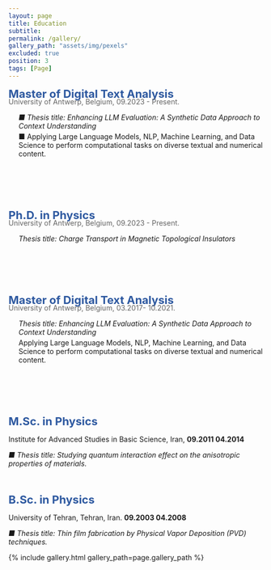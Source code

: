 ```yaml
---
layout: page
title: Education
subtitle: 
permalink: /gallery/
gallery_path: "assets/img/pexels"
excluded: true
position: 3
tags: [Page]
---
```

<span style="font-size:22px; color: rgba(46, 89, 160,1);font-weight: bold; margin-bottom: 0px;">Master of Digital Text Analysis</span>
<p style="color: rgba(100, 100, 100,1);ray; margin-top: -20px;margin-left:0px;">
  University of Antwerp, Belgium, 09.2023 - Present.
</p>
<p style="margin-top: 0px; margin-left: 20px;">
  <em> ■ Thesis title: Enhancing LLM Evaluation: A Synthetic Data Approach to Context Understanding</em>
</p>
<p style="margin-top: 0px; margin-top: -10px; margin-left: 20px;">
   ■ Applying Large Language Models, NLP, Machine Learning, and Data Science to perform computational tasks on diverse textual and numerical content.
</p>

<p style="margin-bottom: 100px;"></p>


<span style="font-size:22px; color: rgba(46, 89, 160,1);font-weight: bold; margin-bottom: 0px;">Ph.D. in Physics</span>
<p style="color: rgba(100, 100, 100,1);ray; margin-top: -20px;margin-left:0px;">
  University of Antwerp, Belgium, 09.2023 - Present.
</p>
<p style="margin-top: 0px; margin-left: 20px;">
  <em> Thesis title: Charge Transport in Magnetic Topological Insulators</em>
</p>


<p style="margin-bottom: 100px;"></p>


<span style="font-size:22px; color: rgba(46, 89, 160,1);font-weight: bold; margin-bottom: 0px;">Master of Digital Text Analysis</span>
<p style="color: rgba(100, 100, 100,1);ray; margin-top: -20px;margin-left:0px;">
  University of Antwerp, Belgium, 03.2017- 10.2021.
</p>
<p style="margin-top: 0px; margin-left: 20px;">
  <em>Thesis title: Enhancing LLM Evaluation: A Synthetic Data Approach to Context Understanding</em>
</p>
<p style="margin-top: 0px; margin-top: -10px; margin-left: 20px;">
   Applying Large Language Models, NLP, Machine Learning, and Data Science to perform computational tasks on diverse textual and numerical content.
</p>


<p style="margin-bottom: 100px;"></p>

<span style="font-size:22px; color: rgba(46, 89, 160,1);font-weight: bold; margin-bottom: 0px;">M.Sc. in Physics</span>
</p>
<p>
  Institute for Advanced Studies in Basic Science, Iran, <strong>09.2011 04.2014</strong>
</p>
<p>
  <em> ■ Thesis title: Studying quantum interaction effect on the anisotropic properties of materials.</em>
</p>

<!-- Extra space -->
<p style="margin-bottom: 50px;"></p>

<p>
<span style="font-size:22px; color: rgba(46, 89, 160,1);font-weight: bold; margin-bottom: 0px;">B.Sc. in Physics</span>
</p>
<p>
  University of Tehran, Tehran, Iran. <strong>09.2003 04.2008</strong>
</p>
<p>
  <em> ■ Thesis title: Thin film fabrication by Physical Vapor Deposition (PVD) techniques.</em>
</p>


{% include gallery.html gallery_path=page.gallery_path %}
